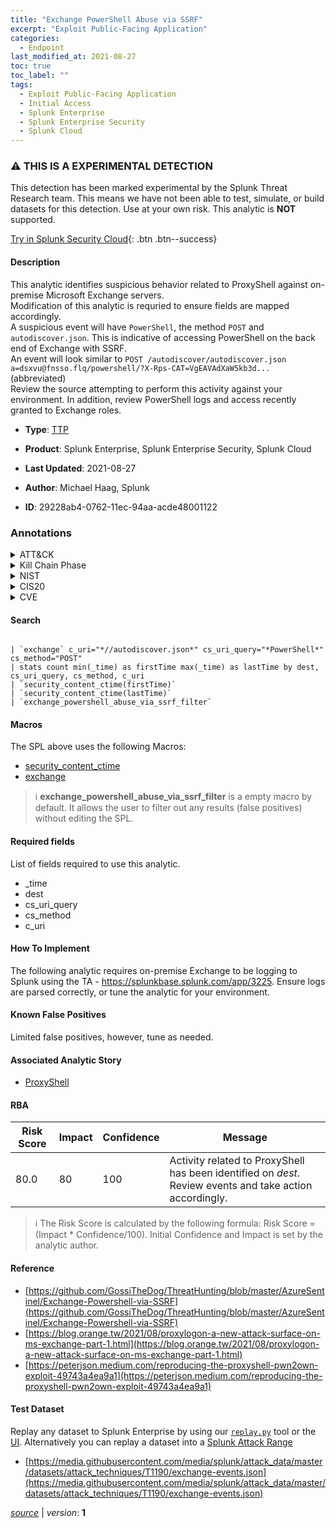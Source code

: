 ```yaml
---
title: "Exchange PowerShell Abuse via SSRF"
excerpt: "Exploit Public-Facing Application"
categories:
  - Endpoint
last_modified_at: 2021-08-27
toc: true
toc_label: ""
tags:
  - Exploit Public-Facing Application
  - Initial Access
  - Splunk Enterprise
  - Splunk Enterprise Security
  - Splunk Cloud
---
```


### :warning: THIS IS A EXPERIMENTAL DETECTION
This detection has been marked experimental by the Splunk Threat Research team. This means we have not been able to test, simulate, or build datasets for this detection. Use at your own risk. This analytic is **NOT** supported.


[Try in Splunk Security Cloud](https://www.splunk.com/en_us/cyber-security.html){: .btn .btn--success}

#### Description

This analytic identifies suspicious behavior related to ProxyShell against on-premise Microsoft Exchange servers. \
Modification of this analytic is requried to ensure fields are mapped accordingly. \
A suspicious event will have `PowerShell`, the method `POST` and `autodiscover.json`. This is indicative of accessing PowerShell on the back end of Exchange with SSRF. \
An event will look similar to `POST /autodiscover/autodiscover.json a=dsxvu@fnsso.flq/powershell/?X-Rps-CAT=VgEAVAdXaW5kb3d...` (abbreviated) \
Review the source attempting to perform this activity against your environment. In addition, review PowerShell logs and access recently granted to Exchange roles.

- **Type**: [TTP](https://github.com/splunk/security_content/wiki/Detection-Analytic-Types)
- **Product**: Splunk Enterprise, Splunk Enterprise Security, Splunk Cloud

- **Last Updated**: 2021-08-27
- **Author**: Michael Haag, Splunk
- **ID**: 29228ab4-0762-11ec-94aa-acde48001122

### Annotations
<details>
  <summary>ATT&CK</summary>

<div markdown="1">

#### [ATT&CK](https://attack.mitre.org/)

| ID          | Technique   | Tactic         |
| ----------- | ----------- |--------------- |
| [T1190](https://attack.mitre.org/techniques/T1190/) | Exploit Public-Facing Application | Initial Access |

</div>
</details>


<details>
  <summary>Kill Chain Phase</summary>

<div markdown="1">

* Exploitation


</div>
</details>


<details>
  <summary>NIST</summary>

<div markdown="1">



</div>
</details>

<details>
  <summary>CIS20</summary>

<div markdown="1">



</div>
</details>

<details>
  <summary>CVE</summary>

<div markdown="1">


</div>
</details>


#### Search

```

| `exchange` c_uri="*//autodiscover.json*" cs_uri_query="*PowerShell*" cs_method="POST" 
| stats count min(_time) as firstTime max(_time) as lastTime by dest, cs_uri_query, cs_method, c_uri 
| `security_content_ctime(firstTime)` 
| `security_content_ctime(lastTime)` 
| `exchange_powershell_abuse_via_ssrf_filter`
```

#### Macros
The SPL above uses the following Macros:
* [security_content_ctime](https://github.com/splunk/security_content/blob/develop/macros/security_content_ctime.yml)
* [exchange](https://github.com/splunk/security_content/blob/develop/macros/exchange.yml)

> :information_source:
> **exchange_powershell_abuse_via_ssrf_filter** is a empty macro by default. It allows the user to filter out any results (false positives) without editing the SPL.



#### Required fields
List of fields required to use this analytic.
* _time
* dest
* cs_uri_query
* cs_method
* c_uri



#### How To Implement
The following analytic requires on-premise Exchange to be logging to Splunk using the TA - https://splunkbase.splunk.com/app/3225. Ensure logs are parsed correctly, or tune the analytic for your environment.
#### Known False Positives
Limited false positives, however, tune as needed.

#### Associated Analytic Story
* [ProxyShell](/stories/proxyshell)




#### RBA

| Risk Score  | Impact      | Confidence   | Message      |
| ----------- | ----------- |--------------|--------------|
| 80.0 | 80 | 100 | Activity related to ProxyShell has been identified on $dest$. Review events and take action accordingly. |


> :information_source:
> The Risk Score is calculated by the following formula: Risk Score = (Impact * Confidence/100). Initial Confidence and Impact is set by the analytic author.


#### Reference

* [https://github.com/GossiTheDog/ThreatHunting/blob/master/AzureSentinel/Exchange-Powershell-via-SSRF](https://github.com/GossiTheDog/ThreatHunting/blob/master/AzureSentinel/Exchange-Powershell-via-SSRF)
* [https://blog.orange.tw/2021/08/proxylogon-a-new-attack-surface-on-ms-exchange-part-1.html](https://blog.orange.tw/2021/08/proxylogon-a-new-attack-surface-on-ms-exchange-part-1.html)
* [https://peterjson.medium.com/reproducing-the-proxyshell-pwn2own-exploit-49743a4ea9a1](https://peterjson.medium.com/reproducing-the-proxyshell-pwn2own-exploit-49743a4ea9a1)



#### Test Dataset
Replay any dataset to Splunk Enterprise by using our [`replay.py`](https://github.com/splunk/attack_data#using-replaypy) tool or the [UI](https://github.com/splunk/attack_data#using-ui).
Alternatively you can replay a dataset into a [Splunk Attack Range](https://github.com/splunk/attack_range#replay-dumps-into-attack-range-splunk-server)

* [https://media.githubusercontent.com/media/splunk/attack_data/master/datasets/attack_techniques/T1190/exchange-events.json](https://media.githubusercontent.com/media/splunk/attack_data/master/datasets/attack_techniques/T1190/exchange-events.json)



[*source*](https://github.com/splunk/security_content/tree/develop/detections/experimental/endpoint/exchange_powershell_abuse_via_ssrf.yml) \| *version*: **1**